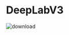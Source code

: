 # DeepLabV3
![download](https://github.com/yashnikhare22/DeepLabV3/assets/49709163/75d47019-3dd7-4be3-af5d-71c403b10d25)
